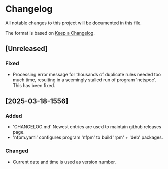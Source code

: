 # Changelog

All notable changes to this project will be documented in this file.

The format is based on [Keep a Changelog](https://keepachangelog.com/en/1.1.0/).

## [Unreleased]

### Fixed

- Processing error message for thousands of duplicate rules needed too
  much time, resulting in a seemingly stalled run of program
  'netspoc'. This has been fixed.


## [2025-03-18-1556]

### Added

- 'CHANGELOG.md'
  Newest entries are used to maintain github releases page.
- 'nfpm.yaml'
  configures program 'nfpm' to build 'rpm' + 'deb' packages.

### Changed

- Current date and time is used as version number.

